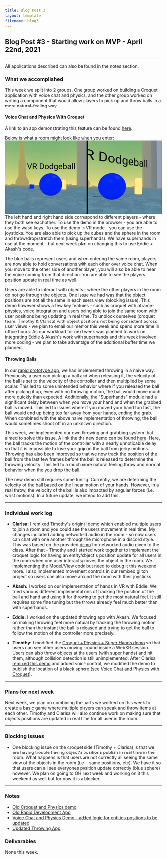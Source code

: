 ```yaml
---
title: Blog Post 3
layout: template
filename: blog3
---
```


## Blog Post #3 - Starting work on MVP - April 22nd, 2021

<hr>

All applications described can also be found in the notes section.

### What we accomplished

This week we split into 2 groups. One group worked on building a Croquet application with voice chat and physics, and the other group worked on writing a component that would allow players to pick up and throw balls in a more natural-feeling way.

#### Voice Chat and Physics With Croquet

A link to an app demonstrating this feature can be found [here](https://cate-edit.glitch.me/).

Below is what a room might look like when you enter: ![](./images/blog3-demo.png)
The left hand and right hand side correspond to different players - where they both see eachother. To use the demo in the browser - you are able to use the wasd keys. To use the demo in VR mode - you can use the joysticks. You are also able to pick up the cubes and the sphere in the room and throw/drop/stretch them (using superhands). We have superhands in use at the moment - but next week plan on changing this to use Eddie + Akash's code.

The blue balls represent users and when entering the same room, players are now able to hold conversations with each other over voice chat. When you move to the other side of another player, you will also be able to hear the voice coming from that direction. You are able to see the players position update in real time as well.

Users are able to interact with objects - where the other players in the room do not go through the objects. One issue we had was that the object positions are not all the same in each users view (blocking issue). This demo however shows a few key features - such as croquet with aframe-physics, voice integration and users being able to join the same room with user positions being updating in real time. To unblock ourselves (croquet team: Timothy & Clarisa) with object positions not being consistent across user views - we plan to email our mentor this week and spend more time in office hours. As our workload for next week was planned to work on integrating Eddie & Akash's work with superhands and this week involved more coding - we plan to take advantage of the additional buffer time we planned.


#### Throwing Balls

In our [rapid prototype app](https://aba1.glitch.me/), we had implemented throwing in a naive way. Previously, a user can pick up a ball and when releasing it, the velocity of the ball is set to the velocity of the controller and then multiplied by some scalar. This led to some unintended behavior where if you released the ball after picking it up, even with no throwing motion, the ball would move much more quickly than expected. Additionally, the "Superhands" module had a significant delay between when you move your hand and when the grabbed ball is moved. This led to issues where if you moved your hand too fast, the ball would end up being too far away from your hands, ending the grab. When combined with the above naive implementation of throwing, the ball would sometimes shoot off in an unknown direction.

This week, we implemented our own throwing and grabbing system that aimed to solve this issue. A link the the new demo can be found [here](https://aaqq.glitch.me/). Here, the ball tracks the motion of the controller with a nearly unnoticable delay so that it is impossible to lose your grip on the ball from jerky motions. Throwing has also been improved so that we now track the position of the ball from the last few frames before the ball is released to determine the throwing velocity. This led to a much more natural feeling throw and normal behavior when the you drop the ball.

The new demo still requires some tuning. Currently, we are determing the velocity of the ball based on the linear motion of your hands. However, in a real throw, the velocity of the ball is also impacted by angular forces (i.e. wrist motions). In a future update, we intend to add this.

<hr>

### Individual work log

- **Clarisa:** I [remixed](https://cate-edit.glitch.me/) Timothy's [original demo](https://super-hands-croquet.glitch.me/) which enabled multiple users to join a room and you could see the users movement in real time. My changes included adding networked audio in the room - so now users can chat with one another through the microphone in a discord style. This was based on the provided [demo](https://glitch.com/edit/#!/uwrl-networked-aframe-audio) for networked audio given to the class. After that - Timothy and I started work together to implement the croquet logic for having an entity/object's position update for all users in the room when one user interacts/moves the object in the room. We implementing the Model/View code but need to debug it this weekend more. I also implemented movement controls in our remixed glitch project so users can also move around the room with their joysticks.

- **Akash:** I worked on our implementation of hands in VR with Eddie. We tried various different implementations of tracking the position of the ball and hand and using it for throwing to get the most natural feel. It still requires some fine tuning but the throws already feel much better than with superhands.

- **Eddie:** I worked on the updated throwing app with Akash. We focused on making throwing feel more natural by tracking the throwing motion rather than the instant the ball is released and trying to get the ball to follow the motion of the controller more precisely.

- **Timothy:** I modified the [Croquet + Physics + Super Hands demo](https://super-hands-croquet.glitch.me/) so that users can see other users moving around inside a WebXR session. Users can also throw objects at the users (with super hands) and hit them, although collision detection is still unimplemented. After Clarisa [remixed this demo](https://cate-edit.glitch.me/) and added voice control, we modified the demo to publish the location of a black sphere (see [Voice Chat and Physics with Croquet](#voice-chat-and-physics-with-croquet)).

<hr>

### Plans for next week

Next week, we plan on combining the parts we worked on this week to create a basic game where multiple players can speak and throw items at each other. Timothy and Clarisa will also continue work on making sure that objects positions are updated in real time for all user in the room.

<hr>

### Blocking issues

- One blocking issue on the croquet side (Timothy + Clarisa) is that we are having trouble having object's positions publish in real time in the room. What happens is that users are not correctly all seeing the same view of the objects in the room (i.e. - same positions, etc). We have it so that users can all see everyones position update correctly (blue sphere) however. We plan on going to OH next week and working on it this weekend as well but for now it is a blocker.

<hr>

### Notes

- [Old Croquet and Physics demo](https://super-hands-croquet.glitch.me/)
- [Old Rapid Development App](https://aba1.glitch.me/)
- [Voice Chat and Physics Demo - added logic for entities positions to be updated](https://cate-edit.glitch.me/)
- [Updated Throwing App](https://aaqq.glitch.me/)


### Delivarables

None this week.
